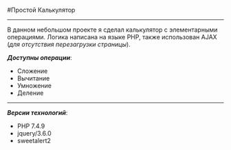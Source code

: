 #Простой Калькулятор
___
В данном небольшом проекте я сделал калькулятор с элементарными операциями. Логика написана на языке PHP, также использован AJAX (_для отсутствия перезагрузки страницы_). 

___Доступны операции___:

* Сложение
* Вычитание
* Умножение 
* Деление
___
___Версии технологий___:

* PHP 7.4.9
* jquery/3.6.0
* sweetalert2